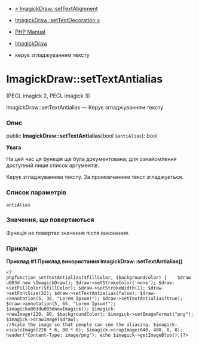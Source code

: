 - [« ImagickDraw::setTextAlignment](imagickdraw.settextalignment.md)
- [ImagickDraw::setTextDecoration
»](imagickdraw.settextdecoration.md)

- [PHP Manual](index.md)
- [ImagickDraw](class.imagickdraw.md)
- керує згладжуванням тексту

# ImagickDraw::setTextAntialias

(PECL imagick 2, PECL imagick 3)

ImagickDraw::setTextAntialias — Керує згладжуванням тексту

### Опис

public **ImagickDraw::setTextAntialias**(bool `$antiAlias`): bool

**Увага**

На цей час ця функція ще була документована; для
ознайомлення доступний лише список аргументів.

Керує згладжуванням тексту. За промовчанням текст згладжується.

### Список параметрів

`antiAlias`

### Значення, що повертаються

Функція не повертає значення після виконання.

### Приклади

**Приклад #1 Приклад використання **ImagickDraw::setTextAntialias()****

` <?phpfunction setTextAntialias($fillColor, $backgroundColor) {    $draw u003d new \ImagickDraw(); $draw->setStrokeColor('none'); $draw->setFillColor($fillColor); $draw->setStrokeWidth(1); $draw->setFontSize(32); $draw->setTextAntialias(false); $draw->annotation(5, 30, "Lorem Ipsum!"); $draw->setTextAntialias(true); $draw->annotation(5, 65, "Lorem Ipsum!"); $imagicku003du003dnewImagick(); $imagick->newImage(220, 80, $backgroundColor); $imagick->setImageFormat("png"); $imagick->drawImage($draw); //Scale the image so that people can see the aliasing. $imagick->scaleImage(220 * 6, 80 * 6); $imagick->cropImage(640, 480, 0, 0); header("Content-Type: image/png"); echo $imagick->getImageBlob();}?> `
